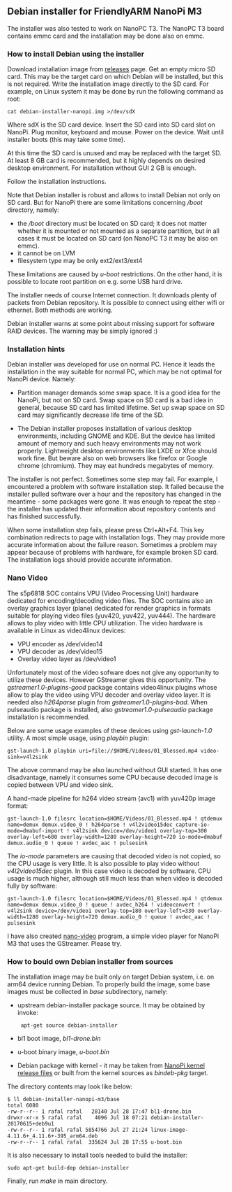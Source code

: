 ## Debian installer for FriendlyARM NanoPi M3

The installer was also tested to work on NanoPC T3. The NanoPC T3 board contains emmc card and the installation may be done also on emmc.

### How to install Debian using the installer

Download installation image from [releases](https://github.com/rafaello7/debian-installer-nanopi-m3/releases) page. Get an empty micro SD card. This may be the target card on which Debian will be installed, but this is not required. Write the installation image directly to the SD card. For example, on Linux system it may be done by run the following command as root:

	cat debian-installer-nanopi.img >/dev/sdX

Where sdX is the SD card device. Insert the SD card into SD card slot on NanoPi. Plug monitor, keyboard and mouse. Power on the device. Wait until installer boots (this may take some time).

At this time the SD card is unused and may be replaced with the target SD. At least 8 GB card is recommended, but it highly depends on desired desktop environment. For installation without GUI 2 GB is enough.

Follow the installation instructions.

Note that Debian installer is robust and allows to install Debian not only on SD card. But for NanoPi there are some limitations concerning _/boot_ directory, namely:

 * the _/boot_ directory must be located on SD card; it does not matter whether it is mounted or not mounted as a separate partition, but in all cases it must be located on SD card (on NanoPC T3 it may be also on emmc).
 * it cannot be on LVM
 * filesystem type may be only ext2/ext3/ext4

These limitations are caused by _u-boot_ restrictions. On the other hand, it is possible to locate root partition on e.g. some USB hard drive.

The installer needs of course Internet connection. It downloads plenty of packets from Debian repository. It is possible to connect using either wifi or ethernet. Both methods are working.

Debian installer warns at some point about missing support for software RAID devices. The warning may be simply ignored :)

### Installation hints

Debian installer was developed for use on normal PC. Hence it leads the installation in the way suitable for normal PC, which may be not optimal for NanoPi device. Namely:

 * Partition manager demands some swap space. It is a good idea for the NanoPi, but not on SD card. Swap space on SD card is a bad idea in general, because SD card has limited lifetime. Set up swap space on SD card may significantly decrease life time of the SD.
 
 * The Debian installer proposes installation of various desktop environments, including GNOME and KDE. But the device has limited amount of memory and such heavy environments may not work properly. Lightweight desktop environments like LXDE or Xfce should work fine. But beware also on web browsers like firefox or Google chrome (chromium). They may eat hundreds megabytes of memory.

The installer is not perfect. Sometimes some step may fail. For example, I encountered a problem with software installation step. It failed because the installer pulled software over a hour and the repository has changed in the meantime - some packages were gone. It was enough to repeat the step - the installer has updated their information about repository contents and has finished successfully.

When some installation step fails, please press Ctrl+Alt+F4. This key combination redirects to page with installation logs. They may provide more accurate information about the failure reason. Sometimes a problem may appear because of problems with hardware, for example broken SD card. The installation logs should provide accurate information.

### Nano Video

The s5p6818 SOC contains VPU (Video Processing Unit) hardware dedicated
for encoding/decoding video files. The SOC contains also an overlay graphics
layer (plane) dedicated for render graphics in formats suitable for playing
video files (yuv420, yuv422, yuv444). The hardware allows to play video
with little CPU utilization. The video hardware is available in Linux as
video4linux devices:

 * VPU encoder as /dev/video14
 * VPU decoder as /dev/video15
 * Overlay video layer as /dev/video1

Unfortunately most of the video sofware does not give any opportunity to
utilize these devices. However GStreamer gives this opportunity. The
_gstreamer1.0-plugins-good_ package contains video4linux plugins whose
allow to play the video using VPU decoder and overlay video layer. It is needed
also _h264parse_ plugin from _gstreamer1.0-plugins-bad_. When pulseaudio
package is installed, also _gstreamer1.0-pulseaudio_ package installation is
recommended.

Below are some usage examples of these devices using _gst-launch-1.0_ utility.
A most simple usage, using _playbin_ plugin:

	gst-launch-1.0 playbin uri=file://$HOME/Videos/01_Blessed.mp4 video-sink=v4l2sink

The above command may be also launched without GUI started. It has one
disadvantage, namely it consumes some CPU because decoded image is copied
between VPU and video sink.

A hand-made pipeline for h264 video stream (avc1) with yuv420p image format:

	gst-launch-1.0 filesrc location=$HOME/Videos/01_Blessed.mp4 ! qtdemux name=demux demux.video_0 ! h264parse ! v4l2video15dec capture-io-mode=dmabuf-import ! v4l2sink device=/dev/video1 overlay-top=300 overlay-left=600 overlay-width=1280 overlay-height=720 io-mode=dmabuf demux.audio_0 ! queue ! avdec_aac ! pulsesink

The _io-mode_ parameters are causing that decoded video is not copied, so
the CPU usage is very little. It is also possible to play video without
_v4l2video15dec_ plugin. In this case video is decoded by software.
CPU usage is much higher, although still much less than when video is
decoded fully by software:

	gst-launch-1.0 filesrc location=$HOME/Videos/01_Blessed.mp4 ! qtdemux name=demux demux.video_0 ! queue ! avdec_h264 ! videoconvert ! v4l2sink device=/dev/video1 overlay-top=180 overlay-left=330 overlay-width=1280 overlay-height=720 demux.audio_0 ! queue ! avdec_aac ! pulsesink


I have also created [nano-video](https://github.com/rafaello7/nano-video)
program, a simple video player for NanoPi M3 that uses the GStreamer.
Please try.


### How to bould own Debian installer from sources

The installation image may be built only on target Debian system, i.e. on arm64 device running Debian. To properly build the image, some base images must be collected in _base_ subdirectory, namely:

 * upstream debian-installer package source. It may be obtained by invoke:

	    apt-get source debian-installer

 * bl1 boot image, _bl1-drone.bin_
 * u-boot binary image, _u-boot.bin_
 * Debian package with kernel - it may be taken from [NanoPi kernel release files](https://github.com/rafaello7/linux-nanopi-m3/releases) or built from the kernel sources as _bindeb-pkg_ target.

The directory contents may look like below:

	$ ll debian-installer-nanopi-m3/base
	total 6080
	-rw-r--r-- 1 rafal rafal   28140 Jul 28 17:47 bl1-drone.bin
	drwxr-xr-x 5 rafal rafal    4096 Jul 18 07:21 debian-installer-20170615+deb9u1
	-rw-r--r-- 1 rafal rafal 5854766 Jul 27 21:24 linux-image-4.11.6+_4.11.6+-395_arm64.deb
	-rw-r--r-- 1 rafal rafal  335624 Jul 28 17:55 u-boot.bin

It is also necessary to install tools needed to build the installer:

	sudo apt-get build-dep debian-installer

Finally, run _make_ in main directory.

